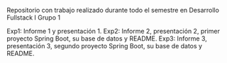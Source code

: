 Repositorio con trabajo realizado durante todo el semestre en Desarrollo Fullstack I
Grupo 1

Exp1: Informe 1 y presentación 1.
Exp2: Informe 2, presentación 2, primer proyecto Spring Boot, su base de datos y README.
Exp3: Informe 3, presentación 3, segundo proyecto Spring Boot, su base de datos y README.
